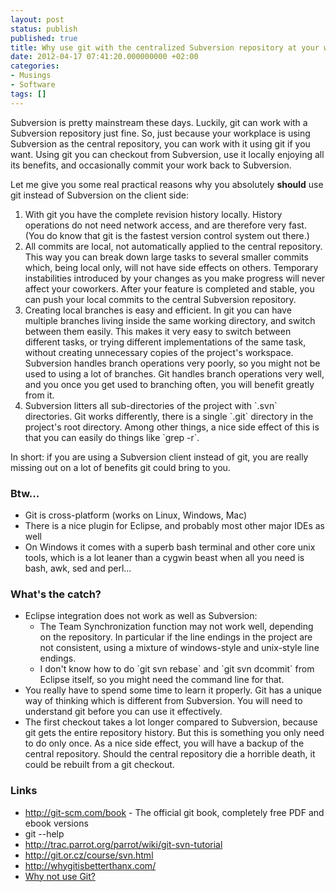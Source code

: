 ```yaml
---
layout: post
status: publish
published: true
title: Why use git with the centralized Subversion repository at your workplace
date: 2012-04-17 07:41:20.000000000 +02:00
categories:
- Musings
- Software
tags: []
---
```

Subversion is pretty mainstream these days. Luckily, git can work with a Subversion repository just fine. So, just because your workplace is using Subversion as the central repository, you can work with it using git if you want. Using git you can checkout from Subversion, use it locally enjoying all its benefits, and occasionally commit your work back to Subversion.

Let me give you some real practical reasons why you absolutely <strong>should</strong> use git instead of Subversion on the client side:
<ol>
	<li>With git you have the complete revision history locally. History operations do not need network access, and are therefore very fast. (You do know that git is the fastest version control system out there.)</li>
	<li>All commits are local, not automatically applied to the central repository. This way you can break down large tasks to several smaller commits which, being local only, will not have side effects on others. Temporary instabilities introduced by your changes as you make progress will never affect your coworkers. After your feature is completed and stable, you can push your local commits to the central Subversion repository.</li>
	<li>Creating local branches is easy and efficient. In git you can have multiple branches living inside the same working directory, and switch between them easily. This makes it very easy to switch between different tasks, or trying different implementations of the same task, without creating unnecessary copies of the project's workspace. Subversion handles branch operations very poorly, so you might not be used to using a lot of branches. Git handles branch operations very well, and you once you get used to branching often, you will benefit greatly from it.</li>
	<li>Subversion litters all sub-directories of the project with `.svn` directories. Git works differently, there is a single `.git` directory in the project's root directory. Among other things, a nice side effect of this is that you can easily do things like `grep -r`.</li>
</ol>
In short: if you are using a Subversion client instead of git, you are really missing out on a lot of benefits git could bring to you.
<h3>Btw...</h3>
<ul>
	<li>Git is cross-platform (works on Linux, Windows, Mac)</li>
	<li>There is a nice plugin for Eclipse, and probably most other major IDEs as well</li>
	<li>On Windows it comes with a superb bash terminal and other core unix tools, which is a lot leaner than a cygwin beast when all you need is bash, awk, sed and perl...</li>
</ul>
<h3>What's the catch?</h3>
<ul>
	<li>Eclipse integration does not work as well as Subversion:
<ul>
	<li>The Team Synchronization function may not work well, depending on the repository. In particular if the line endings in the project are not consistent, using a mixture of windows-style and unix-style line endings.</li>
	<li>I don't know how to do `git svn rebase` and `git svn dcommit` from Eclipse itself, so you might need the command line for that.</li>
</ul>
</li>
	<li>You really have to spend some time to learn it properly. Git has a unique way of thinking which is different from Subversion. You will need to understand git before you can use it effectively.</li>
	<li>The first checkout takes a lot longer compared to Subversion, because git gets the entire repository history. But this is something you only need to do only once. As a nice side effect, you will have a backup of the central repository. Should the central repository die a horrible death, it could be rebuilt from a git checkout.</li>
</ul>
<h3>Links</h3>
<ul>
	<li><a href="http://git-scm.com/book">http://git-scm.com/book</a> - The official git book, completely free PDF and ebook versions</li>
	<li>git --help</li>
	<li><a href="http://trac.parrot.org/parrot/wiki/git-svn-tutorial">http://trac.parrot.org/parrot/wiki/git-svn-tutorial</a></li>
	<li><a href="http://git.or.cz/course/svn.html">http://git.or.cz/course/svn.html</a></li>
	<li><a href="http://whygitisbetterthanx.com/">http://whygitisbetterthanx.com/</a></li>
	<li><a href="http://techsoftcomputing.com/faq/2262831.html">Why not use Git?</a></li>
</ul>
